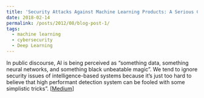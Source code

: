 ```yaml
---
title: 'Security Attacks Against Machine Learning Products: A Serious Concern'
date: 2018-02-14
permalink: /posts/2012/08/blog-post-1/
tags:
  - machine learning
  - cybersecurity
  - Deep Learning
---
```


 In public discourse, AI is being perceived as “something data, something neural networks, and something black unbeatable magic”. We tend to ignore security issues of intelligence-based systems because it’s just too hard to believe that high performant detection system can be fooled with some simplistic tricks”.
 [[Medium](https://medium.com/@chami.soufiane/security-threats-against-machine-learning-based-systems-a-real-concern-2515115c88e4)]


 <br>

